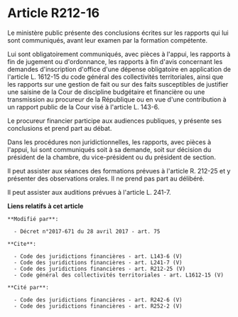 # Article R212-16

Le ministère public présente des conclusions écrites sur les rapports qui lui sont communiqués, avant leur examen par la
formation compétente. 

Lui sont obligatoirement communiqués, avec pièces à l'appui, les rapports à fin de jugement ou d'ordonnance, les rapports à
fin d'avis concernant les demandes d'inscription d'office d'une dépense obligatoire en application de l'article L. 1612-15 du
code général des collectivités territoriales, ainsi que les rapports sur une gestion de fait ou sur des faits susceptibles de
justifier une saisine de la Cour de discipline budgétaire et financière ou une transmission au procureur de la République ou
en vue d'une contribution à un rapport public de la Cour visé à l'article L. 143-6. 

Le procureur financier participe aux audiences publiques, y présente ses conclusions et prend part au débat. 

Dans les procédures non juridictionnelles, les rapports, avec pièces à l'appui, lui sont communiqués soit à sa demande, soit
sur décision du président de la chambre, du vice-président ou du président de section. 

Il peut assister aux séances des formations prévues à l'article R. 212-25 et y présenter des observations orales. Il ne prend
pas part au délibéré. 

Il peut assister aux auditions prévues à l'article L. 241-7.

**Liens relatifs à cet article**

	**Modifié par**:

	  - Décret n°2017-671 du 28 avril 2017 - art. 75

	**Cite**:

	  - Code des juridictions financières - art. L143-6 (V)
	  - Code des juridictions financières - art. L241-7 (V)
	  - Code des juridictions financières - art. R212-25 (V)
	  - Code général des collectivités territoriales - art. L1612-15 (V)

	**Cité par**:

	  - Code des juridictions financières - art. R242-6 (V)
	  - Code des juridictions financières - art. R252-2 (V)
